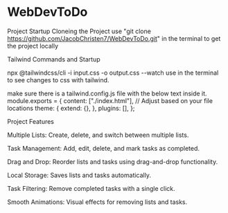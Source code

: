 # WebDevToDo

Project Startup
Cloneing the Project
use "git clone https://github.com/JacobChristen7/WebDevToDo.git" in the terminal to get the project locally


Tailwind Commands and Startup

npx @tailwindcss/cli -i input.css -o output.css --watch
use in the terminal to see changes to css with tailwind.

make sure there is a tailwind.config.js file with the below text inside it.
module.exports = {
  content: ["./index.html"], // Adjust based on your file locations
  theme: {
    extend: {},
  },
  plugins: [],
};

Project Features

Multiple Lists: Create, delete, and switch between multiple lists.

Task Management: Add, edit, delete, and mark tasks as completed.

Drag and Drop: Reorder lists and tasks using drag-and-drop functionality.

Local Storage: Saves lists and tasks automatically.

Task Filtering: Remove completed tasks with a single click.

Smooth Animations: Visual effects for removing lists and tasks.
